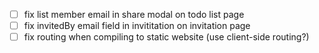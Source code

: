 - [ ] fix list member email in share modal on todo list page
- [ ] fix invitedBy email field in invititation on invitation page
- [ ] fix routing when compiling to static website (use client-side routing?)
